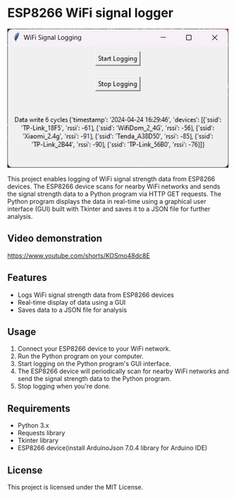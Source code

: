 # ESP8266 WiFi signal logger

![Program screen](https://raw.githubusercontent.com/techn0man1ac/WIFIDataLogger/main/imgs/image.png)

This project enables logging of WiFi signal strength data from ESP8266 devices. The ESP8266 device scans for nearby WiFi networks and sends the signal strength data to a Python program via HTTP GET requests. The Python program displays the data in real-time using a graphical user interface (GUI) built with Tkinter and saves it to a JSON file for further analysis.

## Video demonstration

https://www.youtube.com/shorts/KOSmo48dc8E

## Features

- Logs WiFi signal strength data from ESP8266 devices
- Real-time display of data using a GUI
- Saves data to a JSON file for analysis

## Usage

1. Connect your ESP8266 device to your WiFi network.
2. Run the Python program on your computer.
3. Start logging on the Python program's GUI interface.
4. The ESP8266 device will periodically scan for nearby WiFi networks and send the signal strength data to the Python program.
5. Stop logging when you're done.

## Requirements

- Python 3.x
- Requests library
- Tkinter library
- ESP8266 device(install ArduinoJson 7.0.4 library for Arduino IDE)

## License

This project is licensed under the MIT License.

